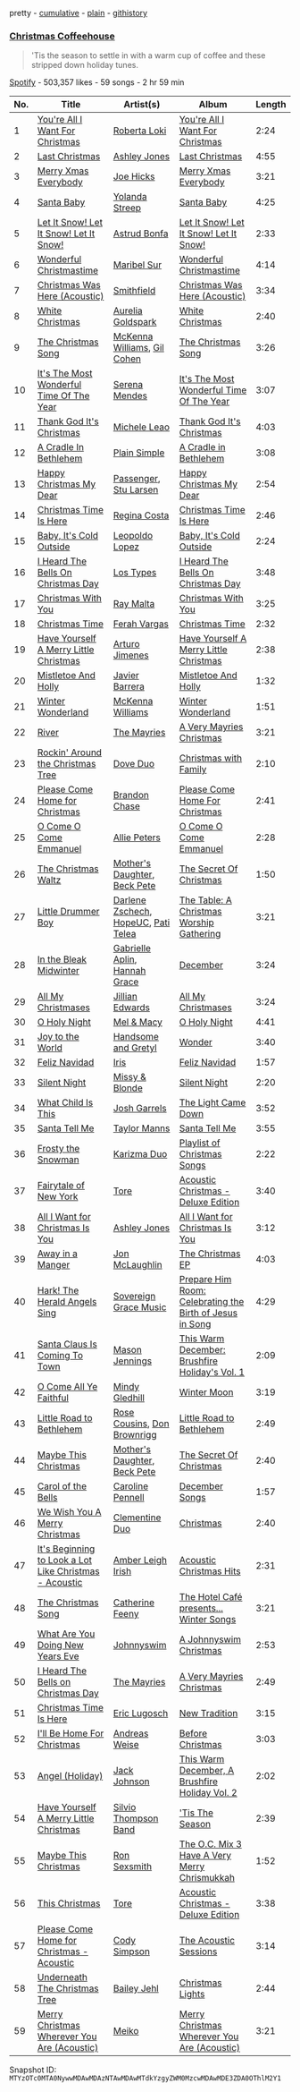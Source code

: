 pretty - [cumulative](/playlists/cumulative/37i9dQZF1DXb7KOnsvmh8V.md) - [plain](/playlists/plain/37i9dQZF1DXb7KOnsvmh8V) - [githistory](https://github.githistory.xyz/mackorone/spotify-playlist-archive/blob/main/playlists/plain/37i9dQZF1DXb7KOnsvmh8V)

### [Christmas Coffeehouse](https://open.spotify.com/playlist/37i9dQZF1DXb7KOnsvmh8V)

> 'Tis the season to settle in with a warm cup of coffee and these stripped down holiday tunes.

[Spotify](https://open.spotify.com/user/spotify) - 503,357 likes - 59 songs - 2 hr 59 min

| No. | Title | Artist(s) | Album | Length |
|---|---|---|---|---|
| 1 | [You're All I Want For Christmas](https://open.spotify.com/track/6k5yUgb2kSjiJtFWcAIswU) | [Roberta Loki](https://open.spotify.com/artist/69CSvWqSOjhUXBM8VcgbjB) | [You're All I Want For Christmas](https://open.spotify.com/album/0hz1EdPK295xrolats4Mae) | 2:24 |
| 2 | [Last Christmas](https://open.spotify.com/track/09j5YVh6DLMa09PRp51mrE) | [Ashley Jones](https://open.spotify.com/artist/5oZSkpd6njJYnWjqINJ0nJ) | [Last Christmas](https://open.spotify.com/album/6XgcGUqv9urCIlq4IVHDsK) | 4:55 |
| 3 | [Merry Xmas Everybody](https://open.spotify.com/track/0BQs8OCMlegB4Mlrx9nJA2) | [Joe Hicks](https://open.spotify.com/artist/0xwHtYTN6P4PtjLSzLV4U5) | [Merry Xmas Everybody](https://open.spotify.com/album/1A52lVGt4oJaXtI9FRxVvt) | 3:21 |
| 4 | [Santa Baby](https://open.spotify.com/track/3nkVBox3k8YpbVNyXKQinl) | [Yolanda Streep](https://open.spotify.com/artist/3RAcfMK8AOdXDGe5IM4CV8) | [Santa Baby](https://open.spotify.com/album/5UV2XfiAnmheoWWv7C3clA) | 4:25 |
| 5 | [Let It Snow! Let It Snow! Let It Snow!](https://open.spotify.com/track/5sfX5viYWYXqVAflX4F4zo) | [Astrud Bonfa](https://open.spotify.com/artist/0YYKO7hybCYf1mjeXDADA7) | [Let It Snow! Let It Snow! Let It Snow!](https://open.spotify.com/album/6eQfJN6mMzB3VAk80yZWmS) | 2:33 |
| 6 | [Wonderful Christmastime](https://open.spotify.com/track/7G1cFCMNKHixbmq9I8nRvh) | [Maribel Sur](https://open.spotify.com/artist/6RUOKxDTKgQE0baELaHJcf) | [Wonderful Christmastime](https://open.spotify.com/album/7Aw5Eeq7mSfQGqQj2bZT7V) | 4:14 |
| 7 | [Christmas Was Here \(Acoustic\)](https://open.spotify.com/track/17ZarY8dLJmPrn21tVirZw) | [Smithfield](https://open.spotify.com/artist/1aPmWgDU4JXEWg1d2BwH5M) | [Christmas Was Here \(Acoustic\)](https://open.spotify.com/album/6k1wuuV7p5ZNYvZzknYn7y) | 3:34 |
| 8 | [White Christmas](https://open.spotify.com/track/162vGpooHZzhRYDgmVL17b) | [Aurelia Goldspark](https://open.spotify.com/artist/23Vwx4SwKnBo2w3kAL32pW) | [White Christmas](https://open.spotify.com/album/0590p13JeOaXsRCl38lKPO) | 2:40 |
| 9 | [The Christmas Song](https://open.spotify.com/track/12CVNOsr1L3omtra5Z2Jmi) | [McKenna Williams](https://open.spotify.com/artist/03uZO3ld49qo2B5Y39Io05), [Gil Cohen](https://open.spotify.com/artist/3RIFM8s5jyChTKVnP0ZeDe) | [The Christmas Song](https://open.spotify.com/album/7M4I7btwjjSv6WIa3AxqH6) | 3:26 |
| 10 | [It's The Most Wonderful Time Of The Year](https://open.spotify.com/track/3sefGbSgty0fqgMwyMbrJt) | [Serena Mendes](https://open.spotify.com/artist/6NPbeRsuxTEwa7lMDnZLLz) | [It's The Most Wonderful Time Of The Year](https://open.spotify.com/album/5xd4V5XVWsHti76vti9Kq1) | 3:07 |
| 11 | [Thank God It's Christmas](https://open.spotify.com/track/3sSEbpbUVNnzU2sFZ81WAk) | [Michele Leao](https://open.spotify.com/artist/6FjXAOfjiavprwnGzY0YvF) | [Thank God It's Christmas](https://open.spotify.com/album/5eifKVwGfihPewkitHo5PS) | 4:03 |
| 12 | [A Cradle In Bethlehem](https://open.spotify.com/track/76JY0EcePnLePHMXuYSkvH) | [Plain Simple](https://open.spotify.com/artist/0XUcGC1QHkYmsVInVDjFad) | [A Cradle in Bethlehem](https://open.spotify.com/album/4riylNG00A6FG6CdVhb5hA) | 3:08 |
| 13 | [Happy Christmas My Dear](https://open.spotify.com/track/3z0GfQCW7MAyoqfGbuymvD) | [Passenger](https://open.spotify.com/artist/0gadJ2b9A4SKsB1RFkBb66), [Stu Larsen](https://open.spotify.com/artist/44M8i4BCwuBbmcQWwMaOfH) | [Happy Christmas My Dear](https://open.spotify.com/album/3CxBiwmyE6h2lMGevQqXNV) | 2:54 |
| 14 | [Christmas Time Is Here](https://open.spotify.com/track/3rAaVjaPoRvFjhKYN5FGEv) | [Regina Costa](https://open.spotify.com/artist/5HTYfcxPnPgnplg9GvUIEr) | [Christmas Time Is Here](https://open.spotify.com/album/411hIapXValKm4r5aFtJuM) | 2:46 |
| 15 | [Baby, It's Cold Outside](https://open.spotify.com/track/7jCljZFQGhUqK1dNPtfvMQ) | [Leopoldo Lopez](https://open.spotify.com/artist/4eiT8IHB1FaTzRyvkyyI3q) | [Baby, It's Cold Outside](https://open.spotify.com/album/3eSv2kdz0jDZl8Vx9Oiakt) | 2:24 |
| 16 | [I Heard The Bells On Christmas Day](https://open.spotify.com/track/6aWEvuBetOucUxhhTZImu4) | [Los Types](https://open.spotify.com/artist/1LhKDFwRnbRBPCc3BfA68N) | [I Heard The Bells On Christmas Day](https://open.spotify.com/album/3dNblZm8n6DDSJj9BdCQ1O) | 3:48 |
| 17 | [Christmas With You](https://open.spotify.com/track/2ysxVaEF9ZSbEMPXsmXRlC) | [Ray Malta](https://open.spotify.com/artist/4JJfhrczAyLrZVz8RMn9rt) | [Christmas With You](https://open.spotify.com/album/48ZgIU14VZj0dsXwm5lm36) | 3:25 |
| 18 | [Christmas Time](https://open.spotify.com/track/1TRNMWTrpFJMGwDMH9nFFz) | [Ferah Vargas](https://open.spotify.com/artist/7I2QqjVyk5dDrmPSiJgT1h) | [Christmas Time](https://open.spotify.com/album/2iIRXP2wEx1zdWwWHeqOBa) | 2:32 |
| 19 | [Have Yourself A Merry Little Christmas](https://open.spotify.com/track/4VPyVXkletmJazLZYe8qYj) | [Arturo Jimenes](https://open.spotify.com/artist/5YTMkCli769bhvfuUrjKbr) | [Have Yourself A Merry Little Christmas](https://open.spotify.com/album/1Yf9o4X5FNhNRbv9w6823j) | 2:38 |
| 20 | [Mistletoe And Holly](https://open.spotify.com/track/2hL5cuZFFKQWwNZvxGaUq4) | [Javier Barrera](https://open.spotify.com/artist/0rPKDNLYtijSxZYDwdOpN8) | [Mistletoe And Holly](https://open.spotify.com/album/0CFV9ymitdztEb9HcJsGhx) | 1:32 |
| 21 | [Winter Wonderland](https://open.spotify.com/track/2SslxBSZSqeyVRq9Mhd6uU) | [McKenna Williams](https://open.spotify.com/artist/03uZO3ld49qo2B5Y39Io05) | [Winter Wonderland](https://open.spotify.com/album/2pQFkne3QWb67GFH4Dr6cX) | 1:51 |
| 22 | [River](https://open.spotify.com/track/1FCIPUk1AitfTwOXlkwtO1) | [The Mayries](https://open.spotify.com/artist/38SWPOPO1YqxUPnT4AAoID) | [A Very Mayries Christmas](https://open.spotify.com/album/2hj3TtOFRw31Fzfumf4gB1) | 3:21 |
| 23 | [Rockin' Around the Christmas Tree](https://open.spotify.com/track/1SZWdpjpJohTC7GQWdIjdP) | [Dove Duo](https://open.spotify.com/artist/3pdh2stkH5UGGtDtLFCu0L) | [Christmas with Family](https://open.spotify.com/album/3zUBklY7foskgSTCkje02k) | 2:10 |
| 24 | [Please Come Home for Christmas](https://open.spotify.com/track/4W31Mtah0f28AW2fRBQpQq) | [Brandon Chase](https://open.spotify.com/artist/3qXWWITvZcTD1M2QmXszJK) | [Please Come Home For Christmas](https://open.spotify.com/album/3duk39Tee1A4VgvwPTjiu7) | 2:41 |
| 25 | [O Come O Come Emmanuel](https://open.spotify.com/track/5JJFGM9oYDkEfG3bNAFyk4) | [Allie Peters](https://open.spotify.com/artist/7l02oACaptr9EPNWrOTOyv) | [O Come O Come Emmanuel](https://open.spotify.com/album/1fJaVLPYThL95uLSG7SoAl) | 2:28 |
| 26 | [The Christmas Waltz](https://open.spotify.com/track/2QopSlvNVohyDbU1n185Rn) | [Mother's Daughter](https://open.spotify.com/artist/09AgPKJAS5Muco3pU4xh7k), [Beck Pete](https://open.spotify.com/artist/5hhVBlzS6hGuC1BNWANyyj) | [The Secret Of Christmas](https://open.spotify.com/album/6PkCw5bDn4bYlpmz3mKyQT) | 1:50 |
| 27 | [Little Drummer Boy](https://open.spotify.com/track/3W9Im5FFGBq3xJYZGnLUt8) | [Darlene Zschech](https://open.spotify.com/artist/6ZLy8YFk7VbamsI5qbYXtw), [HopeUC](https://open.spotify.com/artist/3SyP1meXisQhfM8Pe5CsRj), [Pati Telea](https://open.spotify.com/artist/437IsR6QfMq4NBoTvGUtfS) | [The Table: A Christmas Worship Gathering](https://open.spotify.com/album/2SrTNY6p2naLLr8NJGwYse) | 3:21 |
| 28 | [In the Bleak Midwinter](https://open.spotify.com/track/6eIlh4r8kaTAs3YQcSHkzu) | [Gabrielle Aplin](https://open.spotify.com/artist/3w6zswp5THsSKYLICUbDTZ), [Hannah Grace](https://open.spotify.com/artist/597GQ9dmhOQoBfqmfQINKB) | [December](https://open.spotify.com/album/7bzooZ5hpkaLmxvp4NKsnV) | 3:24 |
| 29 | [All My Christmases](https://open.spotify.com/track/7M3k7CQYsEOknxlCrXgj1D) | [Jillian Edwards](https://open.spotify.com/artist/6ctgu4FFlnNhMgrKiIzCxp) | [All My Christmases](https://open.spotify.com/album/1Oc0lXoyXZP6ed8otsHiQJ) | 3:24 |
| 30 | [O Holy Night](https://open.spotify.com/track/5arqSxhppG3SPzSQccc61Q) | [Mel & Macy](https://open.spotify.com/artist/332dMuxyefYaTqoo3k7oVk) | [O Holy Night](https://open.spotify.com/album/1hBZmVyxC8dHxPZpzL7Zwu) | 4:41 |
| 31 | [Joy to the World](https://open.spotify.com/track/0xc5KjVhHz4clU9sq0Kx0R) | [Handsome and Gretyl](https://open.spotify.com/artist/0iq2gAVITbmXak4aIiNre3) | [Wonder](https://open.spotify.com/album/4PQTPY07Isdve9WYAGUfjx) | 3:40 |
| 32 | [Feliz Navidad](https://open.spotify.com/track/4ODWSl1UJ6ok9t1RQOrD4p) | [Iris](https://open.spotify.com/artist/2kO5sbBJbD36k1hMbtJAca) | [Feliz Navidad](https://open.spotify.com/album/6p1lBmV93fLMOEVFLuTQdK) | 1:57 |
| 33 | [Silent Night](https://open.spotify.com/track/37t7M5Xwf3crTyBOdqiBCi) | [Missy & Blonde](https://open.spotify.com/artist/2XpEZIV9uuJY6pdhKAbuBh) | [Silent Night](https://open.spotify.com/album/328SvMtr6O6dahGr9QPSF9) | 2:20 |
| 34 | [What Child Is This](https://open.spotify.com/track/4vMeO6jafDMycnkrBvizrF) | [Josh Garrels](https://open.spotify.com/artist/16QSVsPKl743hu4U5C18R8) | [The Light Came Down](https://open.spotify.com/album/69jXtqUEHCVsB5geUWN1Yl) | 3:52 |
| 35 | [Santa Tell Me](https://open.spotify.com/track/2k5EzUIrgUtMa3dN6AG4h5) | [Taylor Manns](https://open.spotify.com/artist/008yUYD9avjHlXXmT47dz9) | [Santa Tell Me](https://open.spotify.com/album/3feETJ0kuaBvBkV3A01UWk) | 3:55 |
| 36 | [Frosty the Snowman](https://open.spotify.com/track/6P0YUPZfoluJU2zKkSUNVT) | [Karizma Duo](https://open.spotify.com/artist/4AG4GdKn7FmC3EPk8m6dxg) | [Playlist of Christmas Songs](https://open.spotify.com/album/13Gygts2YXzvvvCq1wIUql) | 2:22 |
| 37 | [Fairytale of New York](https://open.spotify.com/track/4mimSQ5z7B6qRGKke32S2k) | [Tore](https://open.spotify.com/artist/1GZrKwVL73MyDEr4bR9sRk) | [Acoustic Christmas \- Deluxe Edition](https://open.spotify.com/album/20PjNlTdOUYB2lIg5ipiA7) | 3:40 |
| 38 | [All I Want for Christmas Is You](https://open.spotify.com/track/4AeRtxiXa5Z6hakq6vTdrk) | [Ashley Jones](https://open.spotify.com/artist/5oZSkpd6njJYnWjqINJ0nJ) | [All I Want for Christmas Is You](https://open.spotify.com/album/474t5zcCFnsicUn3nNooel) | 3:12 |
| 39 | [Away in a Manger](https://open.spotify.com/track/0ijoOrD2bDk5O5OOZjZNP9) | [Jon McLaughlin](https://open.spotify.com/artist/6z29S0IoiBJpSMP8plyCj7) | [The Christmas EP](https://open.spotify.com/album/1paCT4WfqjlIk8VRfRQHjY) | 4:03 |
| 40 | [Hark! The Herald Angels Sing](https://open.spotify.com/track/6vZFk2jBqRItgyiVkY2YuH) | [Sovereign Grace Music](https://open.spotify.com/artist/6MYKRhEIKscR8qdGlvpk9y) | [Prepare Him Room: Celebrating the Birth of Jesus in Song](https://open.spotify.com/album/3HouSjml2OClLww1sAKA0W) | 4:29 |
| 41 | [Santa Claus Is Coming To Town](https://open.spotify.com/track/746iWihK3qguylWcOTmYlP) | [Mason Jennings](https://open.spotify.com/artist/6CQrZZn0g2ZNfIcXbi4pdo) | [This Warm December: Brushfire Holiday's Vol\. 1](https://open.spotify.com/album/4FVuqpZeRBz7h9e62TFViz) | 2:09 |
| 42 | [O Come All Ye Faithful](https://open.spotify.com/track/7cj29K87zylprbRPw6ITzw) | [Mindy Gledhill](https://open.spotify.com/artist/24gJ2GCq5zx1Mh08ZpmiSo) | [Winter Moon](https://open.spotify.com/album/4dxquygC3USLqSbmujUVIB) | 3:19 |
| 43 | [Little Road to Bethlehem](https://open.spotify.com/track/122NEAKQMTs9o19ghyz5L9) | [Rose Cousins](https://open.spotify.com/artist/3DIk8KcmVKTr4uGw3AuCtJ), [Don Brownrigg](https://open.spotify.com/artist/3is059epfwPYtkmzokUjPW) | [Little Road to Bethlehem](https://open.spotify.com/album/0NQLT0pT4KrGEQTQbr2QnB) | 2:49 |
| 44 | [Maybe This Christmas](https://open.spotify.com/track/0LUBUrff46sIknLO4Kupup) | [Mother's Daughter](https://open.spotify.com/artist/09AgPKJAS5Muco3pU4xh7k), [Beck Pete](https://open.spotify.com/artist/5hhVBlzS6hGuC1BNWANyyj) | [The Secret Of Christmas](https://open.spotify.com/album/6PkCw5bDn4bYlpmz3mKyQT) | 2:40 |
| 45 | [Carol of the Bells](https://open.spotify.com/track/0mZa0SSpNscGBpmXT5iKk4) | [Caroline Pennell](https://open.spotify.com/artist/0cZPTEmf3mlwj5kjVXR4po) | [December Songs](https://open.spotify.com/album/1FA4hRu48DNpVQQiEWmra3) | 1:57 |
| 46 | [We Wish You A Merry Christmas](https://open.spotify.com/track/7F1TSO5pw6jCnCtAUW4JmI) | [Clementine Duo](https://open.spotify.com/artist/4s6YWKUwngB7oxE6CPWsW2) | [Christmas](https://open.spotify.com/album/6LIX8A6r9r6hbaHI1nkOFo) | 2:40 |
| 47 | [It's Beginning to Look a Lot Like Christmas \- Acoustic](https://open.spotify.com/track/3rQHAo2HnOxYvipyx8ATmk) | [Amber Leigh Irish](https://open.spotify.com/artist/1uuV1avDy9Eup5gYHXVG05) | [Acoustic Christmas Hits](https://open.spotify.com/album/4UFm1ArDoNI3M4opS9JF1g) | 2:31 |
| 48 | [The Christmas Song](https://open.spotify.com/track/3CXCy292csbL8S8X2DOnxT) | [Catherine Feeny](https://open.spotify.com/artist/2PKUc5LXsZNjqOpAZKcFgz) | [The Hotel Café presents..\. Winter Songs](https://open.spotify.com/album/4fhTdBtyYkBi1pJpfSLRad) | 3:21 |
| 49 | [What Are You Doing New Years Eve](https://open.spotify.com/track/5HhcXgRU7kYszL7OQZtNlc) | [Johnnyswim](https://open.spotify.com/artist/4igDSX1kgfWbVTDCywcBGm) | [A Johnnyswim Christmas](https://open.spotify.com/album/4NVnwX1oas9B9zHSX8xwfD) | 2:53 |
| 50 | [I Heard The Bells on Christmas Day](https://open.spotify.com/track/1C7WXnqr5h8woxzYk4cCh1) | [The Mayries](https://open.spotify.com/artist/38SWPOPO1YqxUPnT4AAoID) | [A Very Mayries Christmas](https://open.spotify.com/album/2hj3TtOFRw31Fzfumf4gB1) | 2:49 |
| 51 | [Christmas Time Is Here](https://open.spotify.com/track/0mg3yp3E0yRfR8YtxcnAM3) | [Eric Lugosch](https://open.spotify.com/artist/5ZYM9VdgNhpltopFyFVLWc) | [New Tradition](https://open.spotify.com/album/6yKENjFqosRxw5cLw3GO9X) | 3:15 |
| 52 | [I'll Be Home For Christmas](https://open.spotify.com/track/24R1qc77L7eb38XKBFIfEN) | [Andreas Weise](https://open.spotify.com/artist/0G74PWccc2UbEEHNKVVaKB) | [Before Christmas](https://open.spotify.com/album/2NCP9hd23zIKGnjueQT3SR) | 3:03 |
| 53 | [Angel \(Holiday\)](https://open.spotify.com/track/5mb6YQWIVJ44alLjCZmGTT) | [Jack Johnson](https://open.spotify.com/artist/3GBPw9NK25X1Wt2OUvOwY3) | [This Warm December, A Brushfire Holiday Vol\. 2](https://open.spotify.com/album/4dTpeR3SNPSp77CztAXT7T) | 2:02 |
| 54 | [Have Yourself A Merry Little Christmas](https://open.spotify.com/track/4EMFafiPV0WM7ogBpJbfzO) | [Silvio Thompson Band](https://open.spotify.com/artist/0lnYAYDUAQD1kWQ5lvD08C) | ['Tis The Season](https://open.spotify.com/album/47BNK2T9N8W3XmdQDgIrdZ) | 2:39 |
| 55 | [Maybe This Christmas](https://open.spotify.com/track/3TrwJl33jfgEJDdwpSa2lK) | [Ron Sexsmith](https://open.spotify.com/artist/2wXBWJhbm1gfEVjyEEuhDH) | [The O.C\. Mix 3 Have A Very Merry Chrismukkah](https://open.spotify.com/album/6NIY572otUHYWANBBa4fiq) | 1:52 |
| 56 | [This Christmas](https://open.spotify.com/track/5TE14896R7FuZQ6wPgORl6) | [Tore](https://open.spotify.com/artist/1GZrKwVL73MyDEr4bR9sRk) | [Acoustic Christmas \- Deluxe Edition](https://open.spotify.com/album/20PjNlTdOUYB2lIg5ipiA7) | 3:38 |
| 57 | [Please Come Home for Christmas \- Acoustic](https://open.spotify.com/track/09Qu2q7DsZ3DRQVn8TwNEL) | [Cody Simpson](https://open.spotify.com/artist/79Xp2rRN7wdsaTJgttdX3K) | [The Acoustic Sessions](https://open.spotify.com/album/1m8phO2wWxsofIP9VSnkFz) | 3:14 |
| 58 | [Underneath The Christmas Tree](https://open.spotify.com/track/5uqci5rtzYQXraMi5UifJm) | [Bailey Jehl](https://open.spotify.com/artist/3HX0wFvwBn3wbxrtHuEUus) | [Christmas Lights](https://open.spotify.com/album/0SQXEEtNIYg1Ar5rX0OND9) | 2:44 |
| 59 | [Merry Christmas Wherever You Are \(Acoustic\)](https://open.spotify.com/track/3teWqnWLFpJ6RquvJzwG4O) | [Meiko](https://open.spotify.com/artist/6tW9jWf8lpuzDzAdVMvNMV) | [Merry Christmas Wherever You Are \(Acoustic\)](https://open.spotify.com/album/6STtqwEkgI7Kqvwem94mZv) | 3:21 |

Snapshot ID: `MTYzOTc0MTA0NywwMDAwMDAzNTAwMDAwMTdkYzgyZWM0MzcwMDAwMDE3ZDA0OThlM2Y1`
